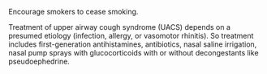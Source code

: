 Encourage smokers to cease smoking.

Treatment of upper airway cough syndrome (UACS) depends on a presumed etiology (infection, allergy, or vasomotor rhinitis). So treatment includes first-generation antihistamines, antibiotics, nasal saline irrigation, nasal pump sprays with glucocorticoids with or without decongestants like pseudoephedrine.